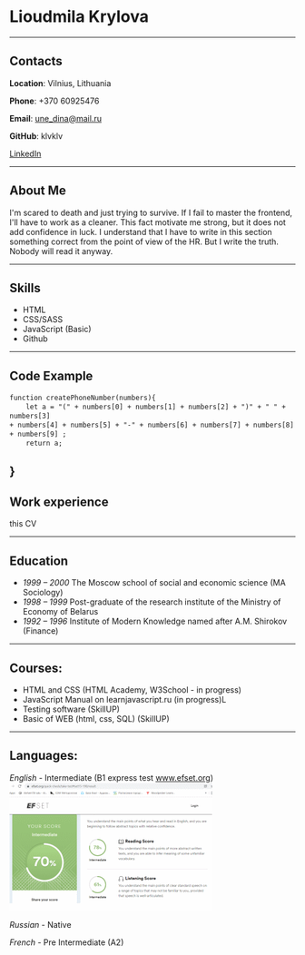 # Lioudmila Krylova  
---
## Contacts
**Location**: Vilnius, Lithuania  

**Phone**: +370 60925476  

**Email**: une_dina@mail.ru  

**GitHub**: klvklv  

 [LinkedIn](https://www.linkedin.com/feed/?trk=onboarding-landing/)  

---
## About Me
I'm scared to death and just trying to survive. If I fail to master the frontend, I'll have to work as a cleaner. This fact  motivate me strong, but it does not add confidence in luck. I understand that I have to write in this section something correct from the point of view of the HR. But I write the truth. Nobody will read it anyway.

---
## Skills
* HTML
* CSS/SASS
* JavaScript (Basic)
* Github
---
## Code Example
	function createPhoneNumber(numbers){
 		let a = "(" + numbers[0] + numbers[1] + numbers[2] + ")" + " " + numbers[3]
 	+ numbers[4] + numbers[5] + "-" + numbers[6] + numbers[7] + numbers[8] + numbers[9] ;
 	 	return a;
}
---
## Work experience
this CV  

---
## Education
* *1999 – 2000* The Moscow school of social and economic science
(MA Sociology)
* *1998 – 1999* Post-graduate of the research institute of the Ministry of Economy of Belarus 
* *1992 – 1996* Institute of Modern Knowledge named after A.M. Shirokov 
(Finance)
---
## Courses:
+ HTML and CSS (HTML Academy, W3School - in progress)
+ JavaScript Manual on learnjavascript.ru (in progress)L
+ Testing software (SkillUP)
+ Basic of WEB (html, css, SQL) (SkillUP)
---
## Languages:
*English* - Intermediate (B1 express test www.efset.org) 
![](/Eng_test.png) 

*Russian* - Native  

*French* - Pre Intermediate (A2)
